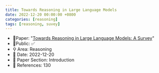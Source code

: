 ```yaml
---
title: Towards Reasoning in Large Language Models
date: 2022-12-20 00:00:00 +0800
categories: [reasoning]
tags: [reasoning, suvey]
---
```


- 📙Paper: "[Towards Reasoning in Large Language Models: A Survey](https://arxiv.org/abs/2212.10403#)"
- 🔑Public: ✅
- ⚲ Area: Reasoning
- 📅 Date: 2022-12-20
- 🔎 Paper Section: Introduction
- 📝 References: 130
